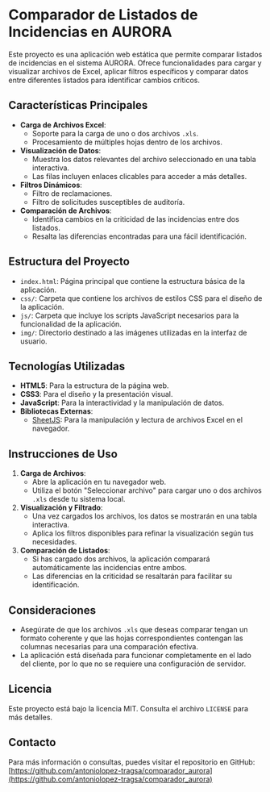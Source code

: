 # Comparador de Listados de Incidencias en AURORA

Este proyecto es una aplicación web estática que permite comparar listados de incidencias en el sistema AURORA. Ofrece funcionalidades para cargar y visualizar archivos de Excel, aplicar filtros específicos y comparar datos entre diferentes listados para identificar cambios críticos.

## Características Principales

- **Carga de Archivos Excel**:
  - Soporte para la carga de uno o dos archivos `.xls`.
  - Procesamiento de múltiples hojas dentro de los archivos.
- **Visualización de Datos**:
  - Muestra los datos relevantes del archivo seleccionado en una tabla interactiva.
  - Las filas incluyen enlaces clicables para acceder a más detalles.
- **Filtros Dinámicos**:
  - Filtro de reclamaciones.
  - Filtro de solicitudes susceptibles de auditoría.
- **Comparación de Archivos**:
  - Identifica cambios en la criticidad de las incidencias entre dos listados.
  - Resalta las diferencias encontradas para una fácil identificación.

## Estructura del Proyecto

- `index.html`: Página principal que contiene la estructura básica de la aplicación.
- `css/`: Carpeta que contiene los archivos de estilos CSS para el diseño de la aplicación.
- `js/`: Carpeta que incluye los scripts JavaScript necesarios para la funcionalidad de la aplicación.
- `img/`: Directorio destinado a las imágenes utilizadas en la interfaz de usuario.

## Tecnologías Utilizadas

- **HTML5**: Para la estructura de la página web.
- **CSS3**: Para el diseño y la presentación visual.
- **JavaScript**: Para la interactividad y la manipulación de datos.
- **Bibliotecas Externas**:
  - [SheetJS](https://sheetjs.com/): Para la manipulación y lectura de archivos Excel en el navegador.

## Instrucciones de Uso

1. **Carga de Archivos**:
   - Abre la aplicación en tu navegador web.
   - Utiliza el botón "Seleccionar archivo" para cargar uno o dos archivos `.xls` desde tu sistema local.
2. **Visualización y Filtrado**:
   - Una vez cargados los archivos, los datos se mostrarán en una tabla interactiva.
   - Aplica los filtros disponibles para refinar la visualización según tus necesidades.
3. **Comparación de Listados**:
   - Si has cargado dos archivos, la aplicación comparará automáticamente las incidencias entre ambos.
   - Las diferencias en la criticidad se resaltarán para facilitar su identificación.

## Consideraciones

- Asegúrate de que los archivos `.xls` que deseas comparar tengan un formato coherente y que las hojas correspondientes contengan las columnas necesarias para una comparación efectiva.
- La aplicación está diseñada para funcionar completamente en el lado del cliente, por lo que no se requiere una configuración de servidor.

## Licencia

Este proyecto está bajo la licencia MIT. Consulta el archivo `LICENSE` para más detalles.

## Contacto

Para más información o consultas, puedes visitar el repositorio en GitHub: [https://github.com/antoniolopez-tragsa/comparador_aurora](https://github.com/antoniolopez-tragsa/comparador_aurora)